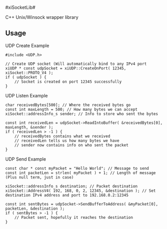 #xiSocketLib#

C++ Unix/Winsock wrapper library

## Usage ##

UDP Create Example
	
	#include <UDP.h>
	
	// Create UDP socket (Will automatically bind to any IPv4 port
	xiUDP * const udpSocket = xiUDP::CreateOnPort( 12345, xiSocket::PROTO_V4 );
	if ( udpSocket ) {
		// Socket is created on port 12345 successfully
	}

UDP Listen Example

	char receivedBytes[500]; // Where the received bytes go
	const int maxLength = 500; // How many bytes we can accept
	xiSocket::addressInfo_s sender; // Info to store who sent the bytes

	const int receivedLen = udpSocket->ReadIntoBuffer( &receivedBytes[0], maxLength, &sender );
	if ( receivedLen > -1 ) {
		// receivedBytes contains what we received
		// receivedLen tells us how many bytes we have
		// sender now contains info on who sent the packet
	}

UDP Send Example

	const char * const myPacket = "Hello World"; // Message to send
	const int packetLen = strlen( myPacket ) + 1; // Length of message (Plus null term, just in case)

	xiSocket::addressInfo_s destination; // Packet destination
	xiSocket::AddressV4( 192, 168, 0, 2, 12345, &destination ); // Set destination IPv4 address and port to 192.168.0.2:12345

	const int sentBytes = udpSocket->SendBufferToAddress( &myPacket[0], packetLen, &destination );
	if ( sentBytes > -1 ) {
		// Packet sent, hopefully it reaches the destination
	}
